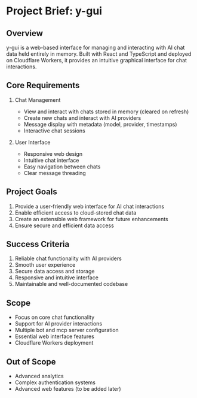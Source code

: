 # Project Brief: y-gui

## Overview
y-gui is a web-based interface for managing and interacting with AI chat data held entirely in memory. Built with React and TypeScript and deployed on Cloudflare Workers, it provides an intuitive graphical interface for chat interactions.

## Core Requirements

1. Chat Management
   - View and interact with chats stored in memory (cleared on refresh)
   - Create new chats and interact with AI providers
   - Message display with metadata (model, provider, timestamps)
   - Interactive chat sessions

2. User Interface
   - Responsive web design
   - Intuitive chat interface
   - Easy navigation between chats
   - Clear message threading

## Project Goals
1. Provide a user-friendly web interface for AI chat interactions
2. Enable efficient access to cloud-stored chat data
3. Create an extensible web framework for future enhancements
4. Ensure secure and efficient data access

## Success Criteria
1. Reliable chat functionality with AI providers
2. Smooth user experience
3. Secure data access and storage
4. Responsive and intuitive interface
5. Maintainable and well-documented codebase

## Scope
- Focus on core chat functionality
- Support for AI provider interactions
- Multiple bot and mcp server configuration
- Essential web interface features
- Cloudflare Workers deployment

## Out of Scope
- Advanced analytics
- Complex authentication systems
- Advanced web features (to be added later)

